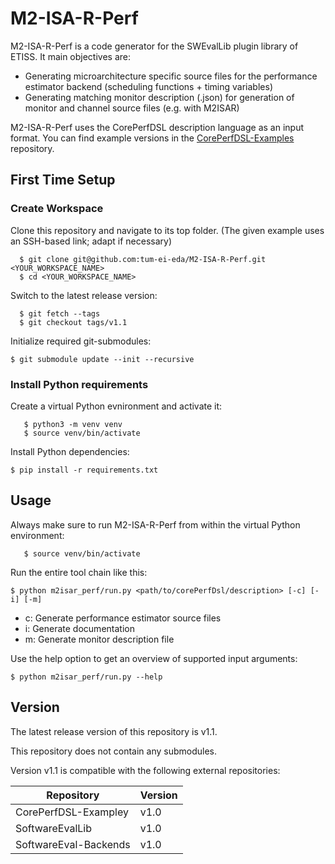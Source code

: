 # M2-ISA-R-Perf
M2-ISA-R-Perf is a code generator for the SWEvalLib plugin library of ETISS. It main objectives are:
- Generating microarchitecture specific source files for the performance estimator backend (scheduling functions + timing variables)
- Generating matching monitor description (.json) for generation of monitor and channel source files (e.g. with M2ISAR) 

M2-ISA-R-Perf uses the CorePerfDSL description language as an input format. You can find example versions in the [CorePerfDSL-Examples](https://github.com/tum-ei-eda/CorePerfDSL-Examples) repository.

## First Time Setup

### Create Workspace
Clone this repository and navigate to its top folder. (The given example uses an SSH-based link; adapt if necessary)

      $ git clone git@github.com:tum-ei-eda/M2-ISA-R-Perf.git <YOUR_WORKSPACE_NAME>
      $ cd <YOUR_WORKSPACE_NAME>

Switch to the latest release version:

      $ git fetch --tags
      $ git checkout tags/v1.1

Initialize required git-submodules:

	$ git submodule update --init --recursive

### Install Python requirements
Create a virtual Python evnironment and activate it:

       $ python3 -m venv venv
       $ source venv/bin/activate

Install Python dependencies:

	$ pip install -r requirements.txt

## Usage
Always make sure to run M2-ISA-R-Perf from within the virtual Python environment:

       $ source venv/bin/activate

Run the entire tool chain like this:

    $ python m2isar_perf/run.py <path/to/corePerfDsl/description> [-c] [-i] [-m]

- c: Generate performance estimator source files
- i: Generate documentation
- m: Generate monitor description file

Use the help option to get an overview of supported input arguments:

    $ python m2isar_perf/run.py --help

## Version

The latest release version of this repository is v1.1.

This repository does not contain any submodules.

Version v1.1 is compatible with the following external repositories:

| Repository | Version |
| ---------- | ------- |
| CorePerfDSL-Exampley | v1.0 |
| SoftwareEvalLib | v1.0 |
| SoftwareEval-Backends | v1.0 |